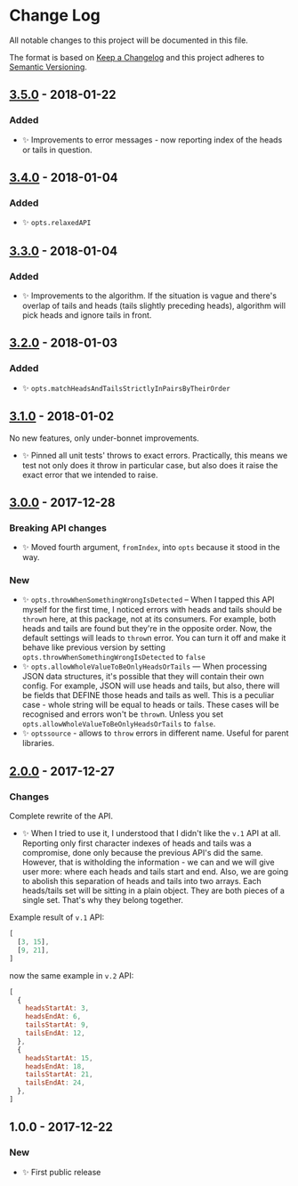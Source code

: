 # Change Log
All notable changes to this project will be documented in this file.

The format is based on [Keep a Changelog](http://keepachangelog.com/)
and this project adheres to [Semantic Versioning](http://semver.org/).

## [3.5.0] - 2018-01-22
### Added
- ✨ Improvements to error messages - now reporting index of the heads or tails in question.

## [3.4.0] - 2018-01-04
### Added
- ✨ `opts.relaxedAPI`

## [3.3.0] - 2018-01-04
### Added
- ✨ Improvements to the algorithm. If the situation is vague and there's overlap of tails and heads (tails slightly preceding heads), algorithm will pick heads and ignore tails in front.

## [3.2.0] - 2018-01-03
### Added
- ✨ `opts.matchHeadsAndTailsStrictlyInPairsByTheirOrder`

## [3.1.0] - 2018-01-02
No new features, only under-bonnet improvements.

- ✨ Pinned all unit tests' throws to exact errors. Practically, this means we test not only does it throw in particular case, but also does it raise the exact error that we intended to raise.

## [3.0.0] - 2017-12-28
### Breaking API changes
- ✨ Moved fourth argument, `fromIndex`, into `opts` because it stood in the way.

### New
- ✨ `opts.throwWhenSomethingWrongIsDetected` – When I tapped this API myself for the first time, I noticed errors with heads and tails should be `throw`n here, at this package, not at its consumers. For example, both heads and tails are found but they're in the opposite order. Now, the default settings will leads to `throw`n error. You can turn it off and make it behave like previous version by setting `opts.throwWhenSomethingWrongIsDetected` to `false`
- ✨ `opts.allowWholeValueToBeOnlyHeadsOrTails` — When processing JSON data structures, it's possible that they will contain their own config. For example, JSON will use heads and tails, but also, there will be fields that DEFINE those heads and tails as well. This is a peculiar case - whole string will be equal to heads or tails. These cases will be recognised and errors won't be `throw`n. Unless you set `opts.allowWholeValueToBeOnlyHeadsOrTails` to `false`.
- ✨ `optssource` - allows to `throw` errors in different name. Useful for parent libraries.

## [2.0.0] - 2017-12-27
### Changes
Complete rewrite of the API.

- ✨ When I tried to use it, I understood that I didn't like the `v.1` API at all. Reporting only first character indexes of heads and tails was a compromise, done only because the previous API's did the same. However, that is witholding the information - we can and we will give user more: where each heads and tails start and end. Also, we are going to abolish this separation of heads and tails into two arrays. Each heads/tails set will be sitting in a plain object. They are both pieces of a single set. That's why they belong together.

Example result of `v.1` API:

```js
[
  [3, 15],
  [9, 21],
]
```

now the same example in `v.2` API:

```js
[
  {
    headsStartAt: 3,
    headsEndAt: 6,
    tailsStartAt: 9,
    tailsEndAt: 12,
  },
  {
    headsStartAt: 15,
    headsEndAt: 18,
    tailsStartAt: 21,
    tailsEndAt: 24,
  },
]
```

## 1.0.0 - 2017-12-22
### New
- ✨ First public release

[3.5.0]: https://github.com/codsen/string-find-heads-tails/compare/v3.4.0...v3.5.0
[3.4.0]: https://github.com/codsen/string-find-heads-tails/compare/v3.3.0...v3.4.0
[3.3.0]: https://github.com/codsen/string-find-heads-tails/compare/v3.2.0...v3.3.0
[3.2.0]: https://github.com/codsen/string-find-heads-tails/compare/v3.1.0...v3.2.0
[3.1.0]: https://github.com/codsen/string-find-heads-tails/compare/v3.0.0...v3.1.0
[3.0.0]: https://github.com/codsen/string-find-heads-tails/compare/v2.0.0...v3.0.0
[2.0.0]: https://github.com/codsen/string-find-heads-tails/compare/v1.0.0...v2.0.0
